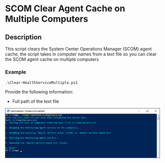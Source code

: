 # SCOM Clear Agent Cache on Multiple Computers


## Description
This script clears the System Center Operations Manager (SCOM) agent cache, 
the script takes in computer names from a text file so you can clear the SCOM agent cache on multiple computers

### Example
```
.\Clear-HealthServiceMultiple.ps1
```
Provide the following information:

- Full path of the text file

![alt text](https://github.com/LeonLaude/SCOM/blob/master/SCOM%20Clear%20Agent%20Cache%20on%20Multiple%20Computers/Media/Clear-HealthServiceMultiple_example.png)

